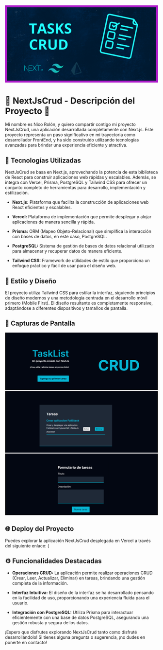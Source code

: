 ![Portada](/public/github-screen-portada.png)

# 🔷 NextJsCrud - Descripción del Proyecto 🔷

Mi nombre es Nico Rolón, y quiero compartir contigo mi proyecto NextJsCrud, una aplicación desarrollada completamente con Next.js. Este proyecto representa un paso significativo en mi trayectoria como desarrollador FrontEnd, y ha sido construido utilizando tecnologías avanzadas para brindar una experiencia eficiente y atractiva.

## 🚀 Tecnologías Utilizadas

NextJsCrud se basa en Next.js, aprovechando la potencia de esta biblioteca de React para construir aplicaciones web rápidas y escalables. Además, se integra con Vercel, Prisma, PostgreSQL y Tailwind CSS para ofrecer un conjunto completo de herramientas para desarrollo, implementación y estilización.

- **Next.js:** Plataforma que facilita la construcción de aplicaciones web React eficientes y escalables.

- **Vercel:** Plataforma de implementación que permite desplegar y alojar aplicaciones de manera sencilla y rápida.

- **Prisma:** ORM (Mapeo Objeto-Relacional) que simplifica la interacción con bases de datos, en este caso, PostgreSQL.

- **PostgreSQL:** Sistema de gestión de bases de datos relacional utilizado para almacenar y recuperar datos de manera eficiente.

- **Tailwind CSS:** Framework de utilidades de estilo que proporciona un enfoque práctico y fácil de usar para el diseño web.

## 🎨 Estilo y Diseño

El proyecto utiliza Tailwind CSS para estilar la interfaz, siguiendo principios de diseño modernos y una metodología centrada en el desarrollo móvil primero (Mobile First). El diseño resultante es completamente responsive, adaptándose a diferentes dispositivos y tamaños de pantalla.

## 📸 Capturas de Pantalla

![imagen 1](/public/github-screen-1.png)
![imagen 1](/public/github-screen-2.png)
![imagen 1](/public/github-screen-3.png)

## 🌐 Deploy del Proyecto

Puedes explorar la aplicación NextJsCrud desplegada en Vercel a través del siguiente enlace:
([](https://nextjs-crud-gs5uxzup5-nico9934.vercel.app/?vercelToolbarCode=CmE2a08TRciVzIj)


## ⚙️ Funcionalidades Destacadas

- **Operaciones CRUD:** La aplicación permite realizar operaciones CRUD (Crear, Leer, Actualizar, Eliminar) en tareas, brindando una gestión completa de la información.

- **Interfaz Intuitiva:** El diseño de la interfaz se ha desarrollado pensando en la facilidad de uso, proporcionando una experiencia fluida para el usuario.

- **Integración con PostgreSQL:** Utiliza Prisma para interactuar eficientemente con una base de datos PostgreSQL, asegurando una gestión robusta y segura de los datos.

¡Espero que disfrutes explorando NextJsCrud tanto como disfruté desarrollándolo! Si tienes alguna pregunta o sugerencia, ¡no dudes en ponerte en contacto!


